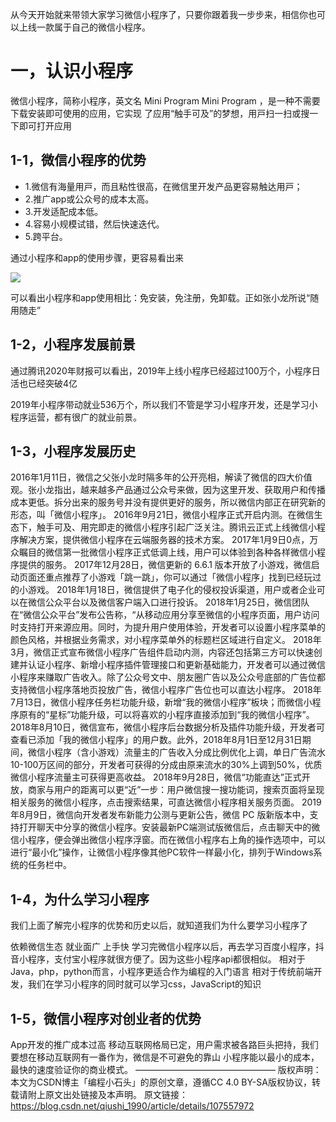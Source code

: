 从今天开始就来带领大家学习微信小程序了，只要你跟着我一步步来，相信你也可以上线一款属于自己的微信小程序。

# 一，认识小程序
微信⼩程序，简称⼩程序，英⽂名 Mini Program Mini Program ，是⼀种不需要下载安装即可使⽤的应⽤，它实现 了应⽤“触⼿可及”的梦想，⽤⼾扫⼀扫或搜⼀下即可打开应⽤

## 1-1，微信小程序的优势
* 1.微信有海量⽤⼾，⽽且粘性很⾼，在微信⾥开发产品更容易触达⽤⼾；
* 2.推⼴app或公众号的成本太⾼。
* 3.开发适配成本低。
* 4.容易⼩规模试错，然后快速迭代。
* 5.跨平台。

通过小程序和app的使用步骤，更容易看出来

![](https://img-blog.csdnimg.cn/20200724141810157.png?x-oss-process=image/watermark,type_ZmFuZ3poZW5naGVpdGk,shadow_10,text_aHR0cHM6Ly9ibG9nLmNzZG4ubmV0L3FpdXNoaV8xOTkw,size_16,color_FFFFFF,t_70)

可以看出小程序和app使用相比：免安装，免注册，免卸载。正如张小龙所说“随用随走”

## 1-2，小程序发展前景
通过腾讯2020年财报可以看出，2019年上线小程序已经超过100万个，小程序日活也已经突破4亿

2019年小程序带动就业536万个，所以我们不管是学习小程序开发，还是学习小程序运营，都有很广的就业前景。



## 1-3，小程序发展历史
2016年1月11日，微信之父张小龙时隔多年的公开亮相，解读了微信的四大价值观。张小龙指出，越来越多产品通过公众号来做，因为这里开发、获取用户和传播成本更低。拆分出来的服务号并没有提供更好的服务，所以微信内部正在研究新的形态，叫「微信小程序」。
2016年9月21日，微信小程序正式开启内测。在微信生态下，触手可及、用完即走的微信小程序引起广泛关注。腾讯云正式上线微信小程序解决方案，提供微信小程序在云端服务器的技术方案。
2017年1月9日0点，万众瞩目的微信第一批微信小程序正式低调上线，用户可以体验到各种各样微信小程序提供的服务。
2017年12月28日，微信更新的 6.6.1 版本开放了小游戏，微信启动页面还重点推荐了小游戏「跳一跳」，你可以通过「微信小程序」找到已经玩过的小游戏。
2018年1月18日，微信提供了电子化的侵权投诉渠道，用户或者企业可以在微信公众平台以及微信客户端入口进行投诉。
2018年1月25日，微信团队在“微信公众平台”发布公告称，“从移动应用分享至微信的小程序页面，用户访问时支持打开来源应用。同时，为提升用户使用体验，开发者可以设置小程序菜单的颜色风格，并根据业务需求，对小程序菜单外的标题栏区域进行自定义。
2018年3月，微信正式宣布微信小程序广告组件启动内测，内容还包括第三方可以快速创建并认证小程序、新增小程序插件管理接口和更新基础能力，开发者可以通过微信小程序来赚取广告收入。除了公众号文中、朋友圈广告以及公众号底部的广告位都支持微信小程序落地页投放广告，微信小程序广告位也可以直达小程序。
2018年7月13日，微信小程序任务栏功能升级，新增“我的微信小程序”板块；而微信小程序原有的“星标”功能升级，可以将喜欢的小程序直接添加到“我的微信小程序”。
2018年8月10日，微信宣布，微信小程序后台数据分析及插件功能升级，开发者可查看已添加「我的微信小程序」的用户数。此外，2018年8月1日至12月31日期间，微信小程序（含小游戏）流量主的广告收入分成比例优化上调，单日广告流水10-100万区间的部分，开发者可获得的分成由原来流水的30%上调到50%，优质微信小程序流量主可获得更高收益。
2018年9月28日，微信“功能直达”正式开放，商家与用户的距离可以更“近”一步：用户微信搜一搜功能词，搜索页面将呈现相关服务的微信小程序，点击搜索结果，可直达微信小程序相关服务页面。
2019年8月9日，微信向开发者发布新能力公测与更新公告，微信 PC 版新版本中，支持打开聊天中分享的微信小程序。安装最新PC端测试版微信后，点击聊天中的微信小程序，便会弹出微信小程序浮窗。而在微信小程序右上角的操作选项中，可以进行“最小化”操作，让微信小程序像其他PC软件一样最小化，排列于Windows系统的任务栏中。
## 1-4，为什么学习小程序
我们上面了解完小程序的优势和历史以后，就知道我们为什么要学习小程序了

依赖微信生态
就业面广
上手快
学习完微信小程序以后，再去学习百度小程序，抖音小程序，支付宝小程序就很方便了。因为这些小程序api都很相似。
相对于Java，php，python而言，小程序更适合作为编程的入门语言
相对于传统前端开发，我们在学习小程序的同时就可以学习css，JavaScript的知识
## 1-5，微信小程序对创业者的优势
App开发的推广成本过高
移动互联网格局已定，用户需求被各路巨头把持，我们要想在移动互联网有一番作为，微信是不可避免的靠山
小程序能以最小的成本，最快的速度验证你的商业模式。
————————————————
版权声明：本文为CSDN博主「编程小石头」的原创文章，遵循CC 4.0 BY-SA版权协议，转载请附上原文出处链接及本声明。
原文链接：https://blog.csdn.net/qiushi_1990/article/details/107557972